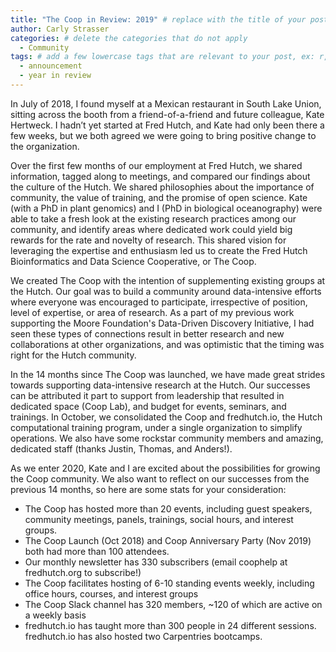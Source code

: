 ```yaml
---
title: "The Coop in Review: 2019" # replace with the title of your post
author: Carly Strasser
categories: # delete the categories that do not apply
  - Community
tags: # add a few lowercase tags that are relevant to your post, ex: r, python, genomics, workflows
  - announcement
  - year in review
---
```


In July of 2018, I found myself at a Mexican restaurant in South Lake Union, sitting across the booth from a friend-of-a-friend and future colleague, Kate Hertweck. I hadn’t yet started at Fred Hutch, and Kate had only been there a few weeks, but we both agreed we were going to bring positive change to the organization.

Over the first few months of our employment at Fred Hutch, we shared information, tagged along to meetings, and compared our findings about the culture of the Hutch. We shared philosophies about the importance of community, the value of training, and the promise of open science. Kate (with a PhD in plant genomics) and I (PhD in biological oceanography) were able to take a fresh look at the existing research practices among our community, and identify areas where dedicated work could yield big rewards for the rate and novelty of research. This shared vision for leveraging the expertise and enthusiasm led us to create the Fred Hutch Bioinformatics and Data Science Cooperative, or The Coop.

We created The Coop with the intention of supplementing existing groups at the Hutch. Our goal was to build a community around data-intensive efforts where everyone was encouraged to participate, irrespective of position, level of expertise, or area of research. As a part of my previous work supporting the Moore Foundation's Data-Driven Discovery Initiative, I had seen these types of connections result in better research and new collaborations at other organizations, and was optimistic that the timing was right for the Hutch community.

In the 14 months since The Coop was launched, we have made great strides towards supporting data-intensive research at the Hutch. Our successes can be attributed it part to support from leadership that resulted in dedicated space (Coop Lab), and budget for events, seminars, and trainings. In October, we consolidated the Coop and fredhutch.io, the Hutch computational training program, under a single organization to simplify operations. We also have some rockstar community members and amazing, dedicated staff (thanks Justin, Thomas, and Anders!).

As we enter 2020, Kate and I are excited about the possibilities for growing the Coop community. We also want to reflect on our successes from the previous 14 months, so here are some stats for your consideration:
- The Coop has hosted more than 20 events, including guest speakers, community meetings, panels, trainings, social hours, and interest groups.
- The Coop Launch (Oct 2018) and Coop Anniversary Party (Nov 2019) both had more than 100 attendees.
- Our monthly newsletter has 330 subscribers (email coophelp at fredhutch.org to subscribe!)
- The Coop facilitates hosting of 6-10 standing events weekly, including office hours, courses, and interest groups
- The Coop Slack channel has 320 members, ~120 of which are active on a weekly basis
- fredhutch.io has taught more than 300 people in 24 different sessions. fredhutch.io has also hosted two Carpentries bootcamps.
